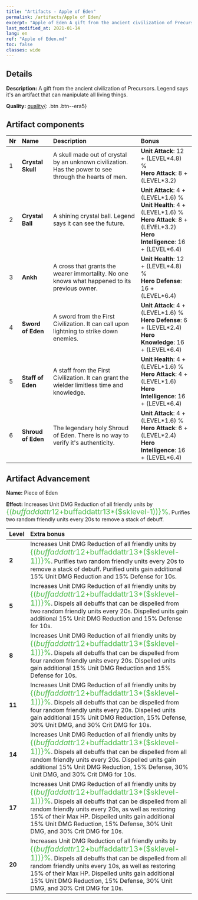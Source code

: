 ```yaml
---
title: "Artifacts - Apple of Eden"
permalink: /artifacts/Apple of Eden/
excerpt: "Apple of Eden A gift from the ancient civilization of Precursors. Legend says it's an artifact that can manipulate all living things."
last_modified_at: 2021-01-14
lang: en
ref: "Apple of Eden.md"
toc: false
classes: wide
---
```

## Details

 **Description:** A gift from the ancient civilization of Precursors. Legend says it's an artifact that can manipulate all living things.

 **Quality:** [quality](#artifact-components){: .btn .btn--era5}



## Artifact components

  |  Nr  |    Name  |  Description | Bonus | 
  |:-----|:---------|:-------------|:------| 
  | 1 | **Crystal Skull** | A skull made out of crystal by an unknown civilization. Has the power to see through the hearts of men. | **Unit Attack**: 12 + (LEVEL\*4.8) %<br/>**Hero Attack**: 8 + (LEVEL\*3.2) | 
  | 2 | **Crystal Ball** | A shining crystal ball. Legend says it can see the future. | **Unit Attack**: 4 + (LEVEL\*1.6) %<br/>**Unit Health**: 4 + (LEVEL\*1.6) %<br/>**Hero Attack**: 8 + (LEVEL\*3.2)<br/>**Hero Intelligence**: 16 + (LEVEL\*6.4) | 
  | 3 | **Ankh** | A cross that grants the wearer immortality. No one knows what happened to its previous owner. | **Unit Health**: 12 + (LEVEL\*4.8) %<br/>**Hero Defense**: 16 + (LEVEL\*6.4) | 
  | 4 | **Sword of Eden** | A sword from the First Civilization. It can call upon lightning to strike down enemies. | **Unit Attack**: 4 + (LEVEL\*1.6) %<br/>**Hero Defense**: 6 + (LEVEL\*2.4)<br/>**Hero Knowledge**: 16 + (LEVEL\*6.4) | 
  | 5 | **Staff of Eden** | A staff from the First Civilization. It can grant the wielder limitless time and knowledge. | **Unit Health**: 4 + (LEVEL\*1.6) %<br/>**Hero Attack**: 4 + (LEVEL\*1.6)<br/>**Hero Intelligence**: 16 + (LEVEL\*6.4) | 
  | 6 | **Shroud of Eden** | The legendary holy Shroud of Eden. There is no way to verify it's authenticity. | **Unit Attack**: 4 + (LEVEL\*1.6) %<br/>**Hero Attack**: 6 + (LEVEL\*2.4)<br/>**Hero Intelligence**: 16 + (LEVEL\*6.4) | 


## Artifact Advancement

 **Name:** Piece of Eden

 **Effect:** Increases Unit DMG Reduction of all friendly units by <span style="color: #48b946;font-size:20px">{($buffaddattr12+$buffaddattr13*($sklevel-1))}%</span>. Purifies two random friendly units every 20s to remove a stack of debuff.

  |  Level  |    Extra bonus  | 
  |:--------|:----------------| 
  | **2** | Increases Unit DMG Reduction of all friendly units by <span style="color: #48b946;font-size:20px">{($buffaddattr12+$buffaddattr13*($sklevel-1))}%</span>. Purifies two random friendly units every 20s to remove a stack of debuff. Purified units gain additional 15% Unit DMG Reduction and 15% Defense for 10s. | 
  | **5** | Increases Unit DMG Reduction of all friendly units by <span style="color: #48b946;font-size:20px">{($buffaddattr12+$buffaddattr13*($sklevel-1))}%</span>. Dispels all debuffs that can be dispelled from two random friendly units every 20s. Dispelled units gain additional 15% Unit DMG Reduction and 15% Defense for 10s. | 
  | **8** | Increases Unit DMG Reduction of all friendly units by <span style="color: #48b946;font-size:20px">{($buffaddattr12+$buffaddattr13*($sklevel-1))}%</span>. Dispels all debuffs that can be dispelled from four random friendly units every 20s. Dispelled units gain additional 15% Unit DMG Reduction and 15% Defense for 10s. | 
  | **11** | Increases Unit DMG Reduction of all friendly units by <span style="color: #48b946;font-size:20px">{($buffaddattr12+$buffaddattr13*($sklevel-1))}%</span>. Dispels all debuffs that can be dispelled from four random friendly units every 20s. Dispelled units gain additional 15% Unit DMG Reduction, 15% Defense, 30% Unit DMG, and 30% Crit DMG for 10s. | 
  | **14** | Increases Unit DMG Reduction of all friendly units by <span style="color: #48b946;font-size:20px">{($buffaddattr12+$buffaddattr13*($sklevel-1))}%</span>. Dispels all debuffs that can be dispelled from all random friendly units every 20s. Dispelled units gain additional 15% Unit DMG Reduction, 15% Defense, 30% Unit DMG, and 30% Crit DMG for 10s. | 
  | **17** | Increases Unit DMG Reduction of all friendly units by <span style="color: #48b946;font-size:20px">{($buffaddattr12+$buffaddattr13*($sklevel-1))}%</span>. Dispels all debuffs that can be dispelled from all random friendly units every 20s, as well as restoring 15% of their Max HP. Dispelled units gain additional 15% Unit DMG Reduction, 15% Defense, 30% Unit DMG, and 30% Crit DMG for 10s. | 
  | **20** | Increases Unit DMG Reduction of all friendly units by <span style="color: #48b946;font-size:20px">{($buffaddattr12+$buffaddattr13*($sklevel-1))}%</span>. Dispels all debuffs that can be dispelled from all random friendly units every 10s, as well as restoring 15% of their Max HP. Dispelled units gain additional 15% Unit DMG Reduction, 15% Defense, 30% Unit DMG, and 30% Crit DMG for 10s. | 
